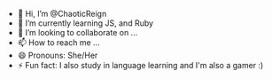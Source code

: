 - 👋 Hi, I’m @ChaoticReign
- 🌱 I’m currently learning JS, and Ruby
- 💞️ I’m looking to collaborate on ...
- 📫 How to reach me ...
- 😄 Pronouns: She/Her
- ⚡ Fun fact: I also study in language learning and I'm also a gamer :)

<!---
ChaoticReign/ChaoticReign is a ✨ special ✨ repository because its `README.md` (this file) appears on your GitHub profile.
You can click the Preview link to take a look at your changes.
--->
